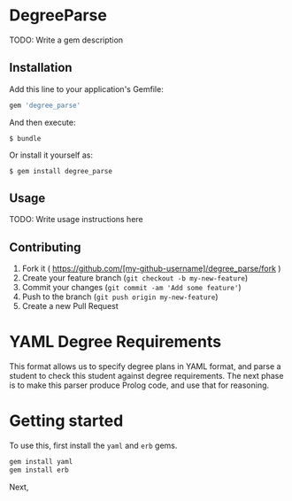 # DegreeParse

TODO: Write a gem description

## Installation

Add this line to your application's Gemfile:

```ruby
gem 'degree_parse'
```

And then execute:

    $ bundle

Or install it yourself as:

    $ gem install degree_parse

## Usage

TODO: Write usage instructions here

## Contributing

1. Fork it ( https://github.com/[my-github-username]/degree_parse/fork )
2. Create your feature branch (`git checkout -b my-new-feature`)
3. Commit your changes (`git commit -am 'Add some feature'`)
4. Push to the branch (`git push origin my-new-feature`)
5. Create a new Pull Request
# YAML Degree Requirements

This format allows us to specify degree plans in YAML format, and parse a
student to check this student against degree requirements. The next phase is to
make this parser produce Prolog code, and use that for reasoning.

# Getting started

To use this, first install the `yaml` and `erb` gems.

``` bash
gem install yaml
gem install erb
```

Next, 
